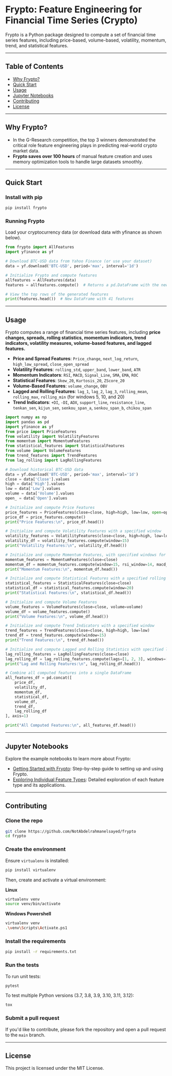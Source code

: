 # Frypto: Feature Engineering for Financial Time Series (Crypto)

Frypto is a Python package designed to compute a set of financial time series features, including price-based, volume-based, volatility, momentum, trend, and statistical features.

---

## Table of Contents
- [Why Frypto?](#why-frypto)
- [Quick Start](#quick-start)
- [Usage](#usage)
- [Jupyter Notebooks](#jupyter-notebooks)
- [Contributing](#contributing)
- [License](#license)

---

## Why Frypto?
- In the G-Research competition, the top 3 winners demonstrated the critical role feature engineering plays in predicting real-world crypto market data.
- **Frypto saves over 100 hours** of manual feature creation and uses memory optimization tools to handle large datasets smoothly.

---

## Quick Start

### Install with pip

```bash
pip install frypto
```

### Running Frypto
Load your cryptocurrency data (or download data with yfinance as shown below).

```python
from frypto import AllFeatures
import yfinance as yf

# Download BTC-USD data from Yahoo Finance (or use your dataset)
data = yf.download('BTC-USD', period='max', interval='1d')

# Initialize Frypto and compute features
allfeatures = AllFeatures(data)
features = allfeatures.compute()  # Returns a pd.DataFrame with the new features

# View the top rows of the generated features
print(features.head())  # New DataFrame with 41 features
```

---

## Usage

Frypto computes a range of financial time series features, including **price changes, spreads, rolling statistics, momentum indicators, trend indicators, volatility measures, volume-based features, and lagged features.**

- **Price and Spread Features**: `Price_change`, `next_log_return`, `high_low_spread`, `close_open_spread`
- **Volatility Features**: `rolling_std`, `upper_band`, `lower_band`, `ATR`
- **Momentum Indicators**: `RSI`, `MACD`, `Signal_Line`, `SMA`, `EMA`, `ROC`
- **Statistical Features**: `Skew_20`, `Kurtosis_20`, `ZScore_20`
- **Volume-Based Features**: `volume_change`, `OBV`
- **Lagged and Rolling Features**: `lag_1`, `lag_2`, `lag_3`, `rolling_mean`, `rolling_max`, `rolling_min` (for windows 5, 10, and 20)
- **Trend Indicators**: `+DI`, `-DI`, `ADX`, `support_line`, `resistance_line`, `tenkan_sen`, `kijun_sen`, `senkou_span_a`, `senkou_span_b`, `chikou_span`
```python
import numpy as np
import pandas as pd
import yfinance as yf
from price import PriceFeatures
from volatility import VolatilityFeatures
from momentum import MomentumFeatures
from statistical_features import StatisticalFeatures
from volume import VolumeFeatures
from trend_features import TrendFeatures
from lag_rolling import LagRollingFeatures

# Download historical BTC-USD data
data = yf.download('BTC-USD', period='max', interval='1d')
close = data['Close'].values
high = data['High'].values
low = data['Low'].values
volume = data['Volume'].values
open_ = data['Open'].values

# Initialize and compute Price Features
price_features = PriceFeatures(close=close, high=high, low=low, open=open_)
price_df = price_features.compute()
print("Price Features:\n", price_df.head())

# Initialize and compute Volatility Features with a specified window
volatility_features = VolatilityFeatures(close=close, high=high, low=low)
volatility_df = volatility_features.compute(window=15)
print("Volatility Features:\n", volatility_df.head())

# Initialize and compute Momentum Features, with specified windows for RSI and MACD
momentum_features = MomentumFeatures(close=close)
momentum_df = momentum_features.compute(window=15, rsi_window=14, macd_windows=(12, 26, 9))
print("Momentum Features:\n", momentum_df.head())

# Initialize and compute Statistical Features with a specified rolling window
statistical_features = StatisticalFeatures(close=close)
statistical_df = statistical_features.compute(window=20)
print("Statistical Features:\n", statistical_df.head())

# Initialize and compute Volume Features
volume_features = VolumeFeatures(close=close, volume=volume)
volume_df = volume_features.compute()
print("Volume Features:\n", volume_df.head())

# Initialize and compute Trend Indicators with a specified window
trend_features = TrendFeatures(close=close, high=high, low=low)
trend_df = trend_features.compute(window=15)
print("Trend Features:\n", trend_df.head())

# Initialize and compute Lagged and Rolling Statistics with specified lags and windows
lag_rolling_features = LagRollingFeatures(close=close)
lag_rolling_df = lag_rolling_features.compute(lags=[1, 2, 3], windows=[5, 10, 20])
print("Lag and Rolling Features:\n", lag_rolling_df.head())

# Combine all computed features into a single DataFrame
all_features_df = pd.concat([
    price_df, 
    volatility_df, 
    momentum_df, 
    statistical_df, 
    volume_df, 
    trend_df, 
    lag_rolling_df
], axis=1)

print("All Computed Features:\n", all_features_df.head())
```

---

## Jupyter Notebooks

Explore the example notebooks to learn more about Frypto:

- [Getting Started with Frypto](notebooks/Getting_Started_with_Frypto.ipynb): Step-by-step guide to setting up and using Frypto.
- [Exploring Individual Feature Types](notebooks/Exploring_Individual_Features.ipynb): Detailed exploration of each feature type and its applications.

---

## Contributing

### Clone the repo

```bash
git clone https://github.com/NotAbdelrahmanelsayed/frypto
cd frypto
```

### Create the environment

Ensure `virtualenv` is installed:

```bash
pip install virtualenv
```

Then, create and activate a virtual environment:

**Linux**
```bash
virtualenv venv
source venv/bin/activate
```

**Windows Powershell**
```bash
virtualenv venv
.\venv\Scripts\Activate.ps1
```

### Install the requirements

```bash
pip install -r requirements.txt
```

### Run the tests

To run unit tests:

```bash
pytest
```

To test multiple Python versions (3.7, 3.8, 3.9, 3.10, 3.11, 3.12):

```bash
tox
```

### Submit a pull request

If you'd like to contribute, please fork the repository and open a pull request to the `main` branch.

---

## License
This project is licensed under the MIT License.